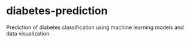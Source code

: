 # diabetes-prediction
Prediction of diabetes classification using machine learning models and data visualization.
